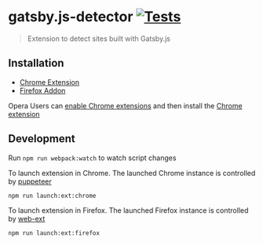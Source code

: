 # gatsby.js-detector [![Tests](https://github.com/sibiraj-s/gatsby.js-detector/workflows/Tests/badge.svg)](https://github.com/sibiraj-s/gatsby.js-detector/actions)

> Extension to detect sites built with Gatsby.js

## Installation

- [Chrome Extension][chrome-marketplace]
- [Firefox Addon][firefox-marketplace]

Opera Users can [enable Chrome extensions](https://addons.opera.com/extensions/details/download-chrome-extension-9/)
and then install the [Chrome extension][chrome-marketplace]

## Development

Run `npm run webpack:watch` to watch script changes

To launch extension in Chrome. The launched Chrome instance is controlled by [puppeteer]

```bash
npm run launch:ext:chrome
```

To launch extension in Firefox. The launched Firefox instance is controlled by [web-ext]

```bash
npm run launch:ext:firefox
```

[chrome-marketplace]: https://chrome.google.com/webstore/detail/gatbsyjs-detector/ebnangjfmhfioccbaepehadakhiffapm/
[firefox-marketplace]: https://addons.mozilla.org/en-US/firefox/addon/gatbsy-js-detector/
[puppeteer]: https://github.com/GoogleChrome/puppeteer
[web-ext]: https://github.com/mozilla/web-ext
